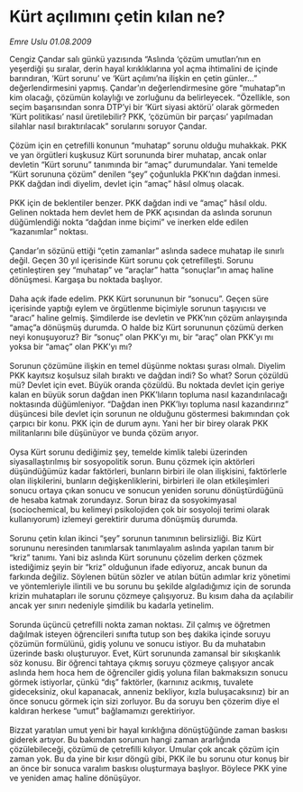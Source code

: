 # Kürt açılımını çetin kılan ne?

*Emre Uslu 01.08.2009*

<div class="taraf_structure_2col_1zq">
<div class="margen_n">



 <p>Cengiz Çandar salı günkü yazısında “Aslında ‘çözüm umutları’nın en yeşerdiği şu sıralar, derin hayal kırıklıklarına yol açma ihtimalini de içinde barındıran, ‘Kürt sorunu’ ve ‘Kürt açılımı’na ilişkin en çetin günler...” değerlendirmesini yapmış. Çandar’ın değerlendirmesine göre “muhatap”ın kim olacağı, çözümün kolaylığı ve zorluğunu da belirleyecek. “Özellikle, son seçim başarısından sonra DTP’yi bir ‘Kürt siyasi aktörü’ olarak görmeden ‘Kürt politikası’ nasıl üretilebilir? PKK, ‘çözümün bir parçası’ yapılmadan silahlar nasıl bıraktırılacak” sorularını soruyor Çandar. <br/><br/>Çözüm için en çetrefilli konunun “muhatap” sorunu olduğu muhakkak. PKK ve yan örgütleri kuşkusuz Kürt sorununda birer muhatap, ancak onlar devletin “Kürt sorunu” tanımında bir “amaç” durumundalar. Yani temelde “Kürt sorununa çözüm” denilen “şey” çoğunlukla PKK’nın dağdan inmesi. PKK dağdan indi diyelim, devlet için “amaç” hâsıl olmuş olacak. <br/><br/>PKK için de beklentiler benzer. PKK dağdan indi ve “amaç” hâsıl oldu. Gelinen noktada hem devlet hem de PKK açısından da aslında sorunun düğümlendiği nokta “dağdan inme biçimi” ve inerken elde edilen “kazanımlar” noktası. <br/><br/>Çandar’ın sözünü ettiği “çetin zamanlar” aslında sadece muhatap ile sınırlı değil. Geçen 30 yıl içerisinde Kürt sorunu çok çetrefilleşti. Sorunu çetinleştiren şey “muhatap” ve “araçlar” hatta “sonuçlar”ın amaç haline dönüşmesi. Kargaşa bu noktada başlıyor. <br/><br/>Daha açık ifade edelim. PKK Kürt sorununun bir “sonucu”. Geçen süre içerisinde yaptığı eylem ve örgütlenme biçimiyle sorunun taşıyıcısı ve “aracı” haline gelmiş. Şimdilerde ise devletin ve PKK’nın çözüm anlayışında “amaç”a dönüşmüş durumda. O halde biz Kürt sorununun çözümü derken neyi konuşuyoruz? Bir “sonuç” olan PKK’yı mı, bir “araç” olan PKK’yı mı yoksa bir “amaç” olan PKK’yı mı? <br/><br/>Sorunun çözümüne ilişkin en temel düşünme noktası şurası olmalı. Diyelim PKK kayıtsız koşulsuz silah bıraktı ve dağdan indi? So what? Sorun çözüldü mü? Devlet için evet. Büyük oranda çözüldü. Bu noktada devlet için geriye kalan en büyük sorun dağdan inen PKK’lıların topluma nasıl kazandırılacağı noktasında düğümleniyor. “Dağdan inen PKK’lıyı topluma nasıl kazandırırız” düşüncesi bile devlet için sorunun ne olduğunu göstermesi bakımından çok çarpıcı bir konu. PKK için de durum aynı. Yani her bir birey olarak PKK militanlarını bile düşünüyor ve bunda çözüm arıyor. <br/><br/>Oysa Kürt sorunu dediğimiz şey, temelde kimlik talebi üzerinden siyasallaştırılmış bir sosyopolitik sorun. Bunu çözmek için aktörleri düşündüğümüz kadar faktörleri, bunların birbiri ile olan ilişkisini, faktörlerle olan ilişkilerini, bunların değişkenliklerini, birbirleri ile olan etkileşimleri sonucu ortaya çıkan sonucu ve sonucun yeniden sorunu dönüştürdüğünü de hesaba katmak zorundayız. Sorun biraz da sosyokimyasal (sociochemical, bu kelimeyi psikolojiden çok bir sosyoloji terimi olarak kullanıyorum) izlemeyi gerektirir duruma dönüşmüş durumda. <br/><br/>Sorunu çetin kılan ikinci “şey” sorunun tanımının belirsizliği. Biz Kürt sorununu neresinden tanımlarsak tanımlayalım aslında yapılan tanım bir “kriz” tanımı. Yani biz aslında Kürt sorununu çözelim derken çözmek istediğimiz şeyin bir “kriz” olduğunun ifade ediyoruz, ancak bunun da farkında değiliz. Söylenen bütün sözler ve atılan bütün adımlar kriz yönetimi ve yöntemleriyle ilintili ve bu sorunu bu şekilde algıladığımız için de sorunda krizin muhatapları ile sorunu çözmeye çalışıyoruz. Bu kısım daha da açılabilir ancak yer sınırı nedeniyle şimdilik bu kadarla yetinelim. <br/><br/>Sorunda üçüncü çetrefilli nokta zaman noktası. Zil çalmış ve öğretmen dağılmak isteyen öğrencileri sınıfta tutup son beş dakika içinde soruyu çözümün formülünü, gidiş yolunu ve sonucu istiyor. Bu da muhatabın üzerinde baskı oluşturuyor. Evet, Kürt sorununda zamansal bir sıkışkanlık söz konusu. Bir öğrenci tahtaya çıkmış soruyu çözmeye çalışıyor ancak aslında hem hoca hem de öğrenciler gidiş yoluna filan bakmaksızın sonucu görmek istiyorlar, çünkü “dış” faktörler, (karnınız acıkmış, tuvalete gideceksiniz, okul kapanacak, anneniz bekliyor, kızla buluşacaksınız) bir an önce sonucu görmek için sizi zorluyor. Bu da soruyu ben çözerim diye el kaldıran herkese “umut” bağlamamızı gerektiriyor. <br/><br/>Bizzat yaratılan umut yeni bir hayal kırıklığına dönüştüğünde zaman baskısı giderek artıyor. Bu bakımdan sorunun hangi zaman ararlığında çözülebileceği, çözümü de çetrefilli kılıyor. Umular çok ancak çözüm için zaman yok. Bu da yine bir kısır döngü gibi, PKK ile bu sorunu otur konuş bir an önce bir sonuca varalım baskısı oluşturmaya başlıyor. Böylece PKK yine ve yeniden amaç haline dönüşüyor.</p>
<br/>
<br/>
<br/>



<br/>


<div id="taraf_not">
</div>

</div>


</div>
